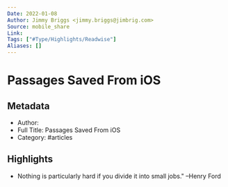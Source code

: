 ```yaml
---
Date: 2022-01-08
Author: Jimmy Briggs <jimmy.briggs@jimbrig.com>
Source: mobile_share
Link: 
Tags: ["#Type/Highlights/Readwise"]
Aliases: []
---
```

# Passages Saved From iOS

## Metadata
- Author: 
- Full Title: Passages Saved From iOS
- Category: #articles

## Highlights
- Nothing is particularly hard if you divide it into small jobs." –Henry Ford
